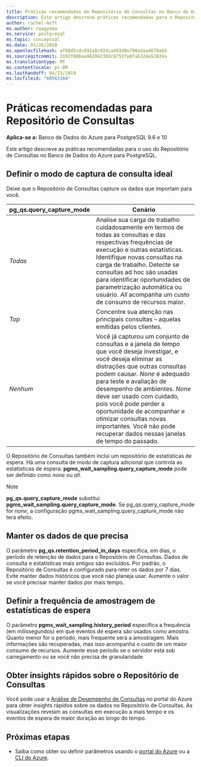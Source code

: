 ```yaml
---
title: Práticas recomendadas de Repositório de Consultas no Banco de Dados do Azure para PostgreSQL
description: Este artigo descreve práticas recomendadas para o Repositório de Consultas no Banco de Dados do Azure para PostgreSQL.
author: rachel-msft
ms.author: raagyema
ms.service: postgresql
ms.topic: conceptual
ms.date: 03/26/2018
ms.openlocfilehash: af68d5cdc891a8c924ca493d8e798edaa4670ab5
ms.sourcegitcommit: 3102f886aa962842303c8753fe8fa5324a52834a
ms.translationtype: MT
ms.contentlocale: pt-BR
ms.lasthandoff: 04/23/2019
ms.locfileid: "60563164"
---
```

# <a name="best-practices-for-query-store"></a>Práticas recomendadas para Repositório de Consultas

**Aplica-se a:** Banco de Dados do Azure para PostgreSQL 9.6 e 10

Este artigo descreve as práticas recomendadas para o uso do Repositório de Consultas no Banco de Dados do Azure para PostgreSQL.

## <a name="set-the-optimal-query-capture-mode"></a>Definir o modo de captura de consulta ideal
Deixe que o Repositório de Consultas capture os dados que importam para você. 

|**pg_qs.query_capture_mode** | **Cenário**|
|---|---|
|_Todas_  |Analise sua carga de trabalho cuidadosamente em termos de todas as consultas e das respectivas frequências de execução e outras estatísticas. Identifique novas consultas na carga de trabalho. Detecte se consultas ad hoc são usadas para identificar oportunidades de parametrização automática ou usuário. _All_ acompanha um custo de consumo de recursos maior. |
|_Top_  |Concentre sua atenção nas principais consultas – aquelas emitidas pelos clientes.
|_Nenhum_ |Você já capturou um conjunto de consultas e a janela de tempo que você deseja investigar, e você deseja eliminar as distrações que outras consultas podem causar. _None_ é adequado para teste e avaliação de desempenho de ambientes. _None_ deve ser usado com cuidado, pois você pode perder a oportunidade de acompanhar e otimizar consultas novas importantes. Você não pode recuperar dados nessas janelas de tempo do passado. |

O Repositório de Consultas também inclui um repositório de estatísticas de espera. Há uma consulta de modo de captura adicional que controla as estatísticas de espera: **pgms_wait_sampling.query_capture_mode** pode ser definido como _none_ ou _all_. 

> [!NOTE] 
> **pg_qs.query_capture_mode** substitui **pgms_wait_sampling.query_capture_mode**. Se pg_qs.query_capture_mode for _none_, a configuração pgms_wait_sampling.query_capture_mode não terá efeito. 


## <a name="keep-the-data-you-need"></a>Manter os dados de que precisa
O parâmetro **pg_qs.retention_period_in_days** especifica, em dias, o período de retenção de dados para o Repositório de Consultas. Dados de consulta e estatísticas mais antigos são excluídos. Por padrão, o Repositório de Consultas é configurado para reter os dados por 7 dias. Evite manter dados históricos que você não planeja usar. Aumente o valor se você precisar manter dados por mais tempo.


## <a name="set-the-frequency-of-wait-stats-sampling"></a>Definir a frequência de amostragem de estatísticas de espera 
O parâmetro **pgms_wait_sampling.history_period** especifica a frequência (em milissegundos) em que eventos de espera são usados como amostra. Quanto menor for o período, mais frequente será a amostragem. Mais informações são recuperadas, mas isso acompanha o custo de um maior consumo de recursos. Aumente esse período se o servidor está sob carregamento ou se você não precisa de granularidade


## <a name="get-quick-insights-into-query-store"></a>Obter insights rápidos sobre o Repositório de Consultas
Você pode usar a [Análise de Desempenho de Consultas](concepts-query-performance-insight.md) no portal do Azure para obter insights rápidos sobre os dados no Repositório de Consultas. As visualizações revelam as consultas em execução a mais tempo e os eventos de espera de maior duração ao longo do tempo.

## <a name="next-steps"></a>Próximas etapas
- Saiba como obter ou definir parâmetros usando o [portal do Azure](howto-configure-server-parameters-using-portal.md) ou a [CLI do Azure](howto-configure-server-parameters-using-cli.md).